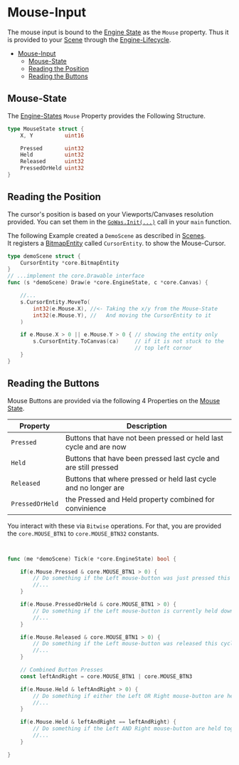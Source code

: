 # Mouse-Input

The mouse input is bound to the [Engine State](./reference/EngineState.md) as
the `Mouse` property.
Thus it is provided to your [Scene](./Scenes.md) through the
[Engine-Lifecycle](./EngineLifecycle.md).

<!-- TOC -->

- [Mouse-Input](#mouse-input)
    - [Mouse-State](#mouse-state)
    - [Reading the Position](#reading-the-position)
    - [Reading the Buttons](#reading-the-buttons)

<!-- /TOC -->


## Mouse-State

The [Engine-States](./reference/EngineState.md) `Mouse` Property provides the
Following Structure.

```go
type MouseState struct {
    X, Y          uint16

    Pressed       uint32
    Held          uint32
    Released      uint32
    PressedOrHeld uint32
}
```

## Reading the Position

The cursor's position is based on your Viewports/Canvases resolution provided.
You can set them in the [`GoWas.Init(...)`](./Engine.md) call in your `main`
function.

The following Example created a `DemoScene` as described in
[Scenes](./Scenes.md).\
It registers a [BitmapEntity](./reference/BitmapEntity.md) called
`CursorEntity`. to show the Mouse-Cursor.

```go
type demoScene struct {
    CursorEntity *core.BitmapEntity
}
// ...implement the core.Drawable interface
func (s *demoScene) Draw(e *core.EngineState, c *core.Canvas) {

    //...
    s.CursorEntity.MoveTo(
        int32(e.Mouse.X), //<- Taking the x/y from the Mouse-State
        int32(e.Mouse.Y), //   And moving the CursorEntity to it
    )

    if e.Mouse.X > 0 || e.Mouse.Y > 0 { // showing the entity only
        s.CursorEntity.ToCanvas(ca)     // if it is not stuck to the
                                        // top left cornor
    }
}
```

## Reading the Buttons

Mouse Buttons are provided via the following 4 Properties on the
[Mouse State](#mouse-state).

| Property        | Description                                                       |
|-----------------|-------------------------------------------------------------------|
| `Pressed`       | Buttons that have not been pressed or held last cycle and are now |
| `Held`          | Buttons that have been pressed last cycle and are still pressed   |
| `Released`      | Buttons that where pressed or held last cycle and no longer are   |
| `PressedOrHeld` | the Pressed and Held property combined for convinience            |

You interact with these via `Bitwise` operations. For that, you are provided 
the `core.MOUSE_BTN1` to `core.MOUSE_BTN32` constants.

```go


func (me *demoScene) Tick(e *core.EngineState) bool {

    if(e.Mouse.Pressed & core.MOUSE_BTN1 > 0) {
        // Do something if the Left mouse-button was just pressed this cycle 
        //...
    }

    if(e.Mouse.PressedOrHeld & core.MOUSE_BTN1 > 0) {
        // Do something if the Left mouse-button is currently held down 
        //...
    }

    if(e.Mouse.Released & core.MOUSE_BTN1 > 0) {
        // Do something if the Left mouse-button was released this cycle
        //...
    }

    // Combined Button Presses
    const leftAndRight = core.MOUSE_BTN1 | core.MOUSE_BTN3

    if(e.Mouse.Held & leftAndRight > 0) {
        // Do something if either the Left OR Right mouse-button are held
        //...
    }

    if(e.Mouse.Held & leftAndRight == leftAndRight) {
        // Do something if the Left AND Right mouse-button are held together
        //...
    }

}

```



